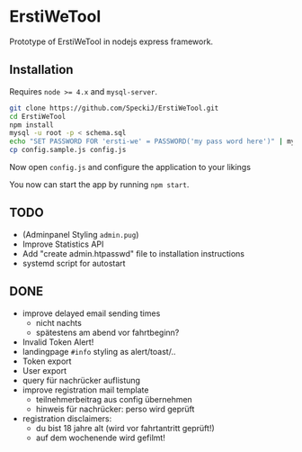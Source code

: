 # ErstiWeTool
Prototype of ErstiWeTool in nodejs express framework.

## Installation
Requires `node >= 4.x` and `mysql-server`.

```bash
git clone https://github.com/SpeckiJ/ErstiWeTool.git
cd ErstiWeTool
npm install
mysql -u root -p < schema.sql
echo "SET PASSWORD FOR 'ersti-we' = PASSWORD('my pass word here')" | mysql -u root -p
cp config.sample.js config.js
```

Now open `config.js` and configure the application to your likings

You now can start the app by running `npm start`.

## TODO
- (Adminpanel Styling `admin.pug`)
- Improve Statistics API
- Add "create admin.htpasswd" file to installation instructions
- systemd script for autostart

## DONE
- improve delayed email sending times
    - nicht nachts
    - spätestens am abend vor fahrtbeginn?
- Invalid Token Alert!
- landingpage `#info` styling as alert/toast/..
- Token export
- User export
- query für nachrücker auflistung
- improve registration mail template
    - teilnehmerbeitrag aus config übernehmen
    - hinweis für nachrücker: perso wird geprüft
- registration disclaimers:
    - du bist 18 jahre alt (wird vor fahrtantritt geprüft!)
    - auf dem wochenende wird gefilmt!
